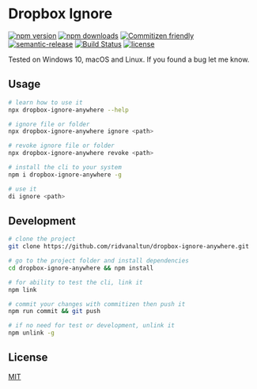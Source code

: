 # Dropbox Ignore

[![npm version](https://img.shields.io/npm/v/dropbox-ignore-anywhere.svg)](https://npmjs.com/package/dropbox-ignore-anywhere)
[![npm downloads](https://img.shields.io/npm/dt/dropbox-ignore-anywhere.svg)](https://npmjs.com/package/dropbox-ignore-anywhere)
[![Commitizen friendly](https://img.shields.io/badge/commitizen-friendly-brightgreen.svg)](http://commitizen.github.io/cz-cli/)
[![semantic-release](https://img.shields.io/badge/%20%20%F0%9F%93%A6%F0%9F%9A%80-semantic--release-e10079.svg)](https://github.com/semantic-release/semantic-release)
[![Build Status](https://travis-ci.com/ridvanaltun/dropbox-ignore-anywhere.svg?branch=master)](https://travis-ci.com/ridvanaltun/dropbox-ignore-anywhere)
[![license](https://img.shields.io/npm/l/dropbox-ignore-anywhere.svg)](https://github.com/ridvanaltun/dropbox-ignore-anywhere/blob/master/LICENSE)

Tested on Windows 10, macOS and Linux. If you found a bug let me know.

## Usage

```bash
# learn how to use it
npx dropbox-ignore-anywhere --help

# ignore file or folder
npx dropbox-ignore-anywhere ignore <path>

# revoke ignore file or folder
npx dropbox-ignore-anywhere revoke <path>

# install the cli to your system
npm i dropbox-ignore-anywhere -g

# use it
di ignore <path>
```

## Development

```bash
# clone the project
git clone https://github.com/ridvanaltun/dropbox-ignore-anywhere.git

# go to the project folder and install dependencies
cd dropbox-ignore-anywhere && npm install

# for ability to test the cli, link it
npm link

# commit your changes with commitizen then push it
npm run commit && git push

# if no need for test or development, unlink it
npm unlink -g
```

## License

[MIT](https://github.com/ridvanaltun/dropbox-ignore-anywhere/blob/master/LICENSE)
